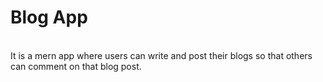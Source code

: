 # Blog App
<br>
It is a mern app where users can write and post their blogs so that others can comment on that blog post.
